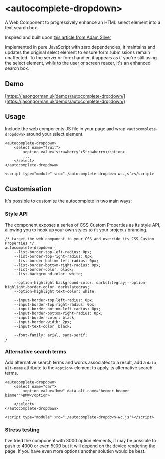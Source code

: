 # &lt;autocomplete-dropdown&gt;

A Web Component to progressively enhance an HTML select element into a text search box.

Inspired and built upon [this article from Adam Silver](https://adamsilver.io/blog/building-an-accessible-autocomplete-control/)

Implemented in pure JavaScript with zero dependencies, it maintains and updates the original select element to ensure form submissions remain unaffected. To the server or form handler, it appears as if you're still using the select element, while to the user or screen reader, it's an enhanced search box.

## Demo

[https://jasongorman.uk/demos/autocomplete-dropdown/](https://jasongorman.uk/demos/autocomplete-dropdown/)

## Usage

Include the web components JS file in your page and wrap `<autocomplete-dropdown>` around your select element.

```
<autocomplete-dropdown>
    <select name="fruit">
        <option value="strawberry">Strawberry</option>
        ...
    </select>
</autocomplete-dropdown>

<script type="module" src="./autocomplete-dropdown-wc.js"></script>
```


## Customisation

It's possible to customise the autocomplete in two main ways:

### Style API

The component exposes a series of CSS Custom Properties as its style API, allowing you to hook up your own styles to fit your project / branding.

```
/* target the web component in your CSS and override its CSS Custom Properties */
autocomplete-dropdown {
    --list-border-top-left-radius: 0px;
    --list-border-top-right-radius: 0px;
    --list-border-bottom-left-radius: 0px;
    --list-border-bottom-right-radius: 0px;
    --list-border-color: black;
    --list-background-color: white;

    --option-highlight-background-color: darkslategray;--option-highlight-border-color: darkslategray;
    --option-highlight-text-color: white;

    --input-border-top-left-radius: 0px;
    --input-border-top-right-radius: 0px;
    --input-border-bottom-left-radius: 0px;
    --input-border-bottom-right-radius: 0px;
    --input-border-color: black;
    --input-border-width: 2px;
    --input-text-color: black;

    --font-family: arial, sans-serif;
}
```

### Alternative search terms

Add alternative search terms and words associated to a result, add a `data-alt-name` attribute to the `<option>` element to apply its alternative search terms.

```
<autocomplete-dropdown>
    <select name="car">
        <option value="bmw" data-alt-name="beemer beamer bimmer">BMW</option>
        ...
    </select>
</autocomplete-dropdown>

<script type="module" src="./autocomplete-dropdown-wc.js"></script>
```

### Stress testing

I've tried the component with 3000 option elements, it may be possible to push to 4000 or even 5000 but it will depend on the device rendering the page. If you have even more options another solution would be best.
